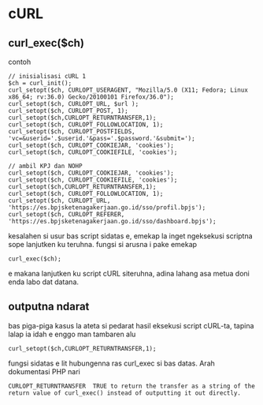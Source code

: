 # cURL

## curl_exec($ch)
contoh
```
// inisialisasi cURL 1
$ch = curl_init();
curl_setopt($ch, CURLOPT_USERAGENT, "Mozilla/5.0 (X11; Fedora; Linux x86_64; rv:36.0) Gecko/20100101 Firefox/36.0");
curl_setopt($ch, CURLOPT_URL, $url );
curl_setopt($ch, CURLOPT_POST, 1);
curl_setopt($ch,CURLOPT_RETURNTRANSFER,1);
curl_setopt($ch, CURLOPT_FOLLOWLOCATION, 1);
curl_setopt($ch, CURLOPT_POSTFIELDS, 'vc=&userid='.$userid.'&pass='.$password.'&submit=');
curl_setopt($ch, CURLOPT_COOKIEJAR, 'cookies');
curl_setopt($ch, CURLOPT_COOKIEFILE, 'cookies');

// ambil KPJ dan NOHP
curl_setopt($ch, CURLOPT_COOKIEJAR, 'cookies');
curl_setopt($ch, CURLOPT_COOKIEFILE, 'cookies');
curl_setopt($ch,CURLOPT_RETURNTRANSFER,1);
curl_setopt($ch, CURLOPT_FOLLOWLOCATION, 1);
curl_setopt($ch, CURLOPT_URL, 'https://es.bpjsketenagakerjaan.go.id/sso/profil.bpjs');
curl_setopt($ch, CURLOPT_REFERER, 'https://es.bpjsketenagakerjaan.go.id/sso/dashboard.bpjs');

```

kesalahen si usur bas script sidatas e, emekap la inget ngeksekusi scriptna sope lanjutken ku teruhna. fungsi si arusna i pake emekap
```
curl_exec($ch);
```
e makana lanjutken ku script cURL siteruhna, adina lahang asa metua doni enda labo dat datana.

## outputna ndarat
bas piga-piga kasus la ateta si pedarat hasil eksekusi script cURL-ta, tapina lalap ia idah e enggo man tambaren alu
```
curl_setopt($ch,CURLOPT_RETURNTRANSFER,1);
```
fungsi sidatas e lit hubungenna ras curl_exec si bas datas. Arah dokumentasi PHP nari
```
CURLOPT_RETURNTRANSFER 	TRUE to return the transfer as a string of the return value of curl_exec() instead of outputting it out directly.
```

